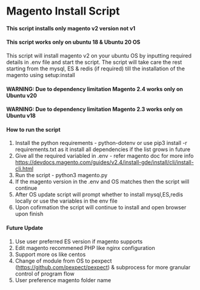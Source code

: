 # Magento Install Script

#### This script installs only magento v2 version not v1 
#### This script works only on ubuntu 18 & Ubuntu 20 OS

This script will install magento v2 on your ubuntu OS by inputting required details in .env file and start the script. The script will take care the rest starting from the mysql, ES & redis (if required) till the installation of the magento using setup:install 

#### WARNING: Due to dependency limitation Magento 2.4 works only on Ubuntu v20
#### WARNING: Due to dependency limitation Magento 2.3 works only on Ubuntu v18

#### How to run the script
1. Install the python requirements - python-dotenv or use pip3 install -r requirements.txt as it install all dependencies if the list grows in future
2. Give all the required variabled in .env - refer magento doc for more info https://devdocs.magento.com/guides/v2.4/install-gde/install/cli/install-cli.html
3. Run the script - python3 magento.py
4. If the magento version in the .env and OS matches then the script will continue
5. After OS update script will prompt whether to install mysql,ES,redis locally or use the variables in the env file
6. Upon cofirmation the script will continue to install and open browser upon finish

#### Future Update
1. Use user preferred ES version if magento supports
2. Edit magento recommened PHP like nginx configuration
3. Support more os like centos
4. Change of module from OS to pexpect (https://github.com/pexpect/pexpect) & subprocess for more granular control of program flow 
5. User preference magento folder name
